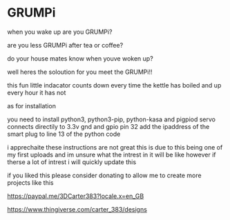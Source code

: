 # GRUMPi

when you wake up are you GRUMPi?

are you less GRUMPi after tea or coffee?

do your house mates know when youve woken up?

well heres the soloution for you meet the GRUMPi!!

this fun little indacator counts down every time the kettle has boiled and up every hour it has not

as for installation 

you need to install python3, python3-pip, python-kasa and pigpiod
servo connects directily to 3.3v gnd and gpio pin 32
add the ipaddress of the smart plug to line 13 of the python code


i apprechaite these instructions are not great this is due to this being one of my first uploads and im unsure what the intrest in it will be like however if therse a lot of intrest i will quickly update this

if you liked this please consider donating to allow me to create more projects like this

https://paypal.me/3DCarter383?locale.x=en_GB

https://www.thingiverse.com/carter_383/designs
